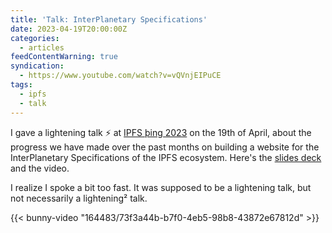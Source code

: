 ```yaml
---
title: 'Talk: InterPlanetary Specifications'
date: 2023-04-19T20:00:00Z
categories:
  - articles
feedContentWarning: true
syndication:
  - https://www.youtube.com/watch?v=vQVnjEIPuCE
tags:
  - ipfs
  - talk
---
```


I gave a lightening talk ⚡️ at [IPFS þing 2023](https://2023.ipfs-thing.io/) on the 19th of April, about the progress we have made over the past months
on building a website for the InterPlanetary Specifications of the IPFS ecosystem. Here's the [slides deck](https://cdn.hacdias.com/media/2023-04-interplanetary-specifications.pdf) and the video.

I realize I spoke a bit too fast. It was supposed to be a lightening talk, but not necessarily a lightening² talk.

{{< bunny-video "164483/73f3a44b-b7f0-4eb5-98b8-43872e67812d" >}}

